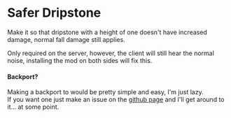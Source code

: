 # Safer Dripstone
Make it so that dripstone with a height of one doesn't have increased damage, normal fall damage still applies.

Only required on the server, however, the client will still hear the normal noise, installing the mod on both sides will fix this.

#### Backport?
Making a backport to would be pretty simple and easy, I'm just lazy. <br>
If you want one just make an issue on the [github page](https://github.com/Likroll/saferdripstone) and I'll get around to it... at some point.